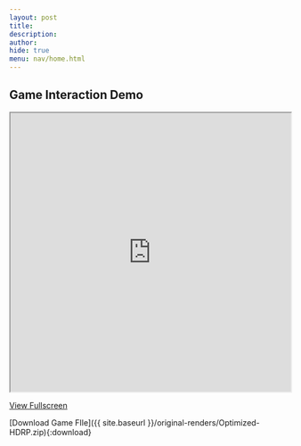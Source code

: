 ```yaml
---
layout: post 
title: 
description: 
author: 
hide: true
menu: nav/home.html
---
```


## Game Interaction Demo

<iframe src="https://frogpants.github.io/Project-Bitshift/original-renders/First-Demo-Project.html" allow="fullscreen; pointer-lock" width="100%" height="500px"></iframe>

[View Fullscreen](https://frogpants.github.io/Project-Bitshift/original-renders/First-Demo-Project.html)

[Download Game FIle]({{ site.baseurl }}/original-renders/Optimized-HDRP.zip){:download}